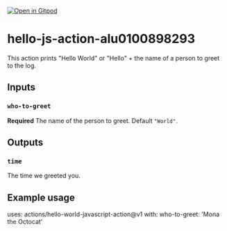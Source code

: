 [![Open in Gitpod](https://gitpod.io/button/open-in-gitpod.svg)](https://gitpod.io/#https://github.com/ULL-MII-SYTWS-2122/hello-js-action-alu0100898293)

# hello-js-action-alu0100898293

This action prints "Hello World" or "Hello" + the name of a person to greet to the log.

## Inputs

### `who-to-greet`

**Required** The name of the person to greet. Default `"World"`.

## Outputs

### `time`

The time we greeted you.

## Example usage

uses: actions/hello-world-javascript-action@v1
with:
  who-to-greet: 'Mona the Octocat'